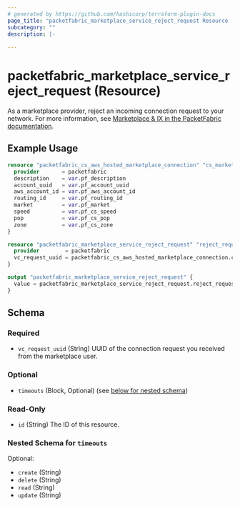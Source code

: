 ```yaml
---
# generated by https://github.com/hashicorp/terraform-plugin-docs
page_title: "packetfabric_marketplace_service_reject_request Resource - terraform-provider-packetfabric"
subcategory: ""
description: |-
  
---
```


# packetfabric_marketplace_service_reject_request (Resource)

As a marketplace provider, reject an incoming connection request to your network.  For more information, see [Marketplace & IX in the PacketFabric documentation](https://docs.packetfabric.com/eco/). 

## Example Usage

```terraform
resource "packetfabric_cs_aws_hosted_marketplace_connection" "cs_marketplace_conn1" {
  provider       = packetfabric
  description    = var.pf_description
  account_uuid   = var.pf_account_uuid
  aws_account_id = var.pf_aws_account_id
  routing_id     = var.pf_routing_id
  market         = var.pf_market
  speed          = var.pf_cs_speed
  pop            = var.pf_cs_pop
  zone           = var.pf_cs_zone
}

resource "packetfabric_marketplace_service_reject_request" "reject_request_aws" {
  provider        = packetfabric
  vc_request_uuid = packetfabric_cs_aws_hosted_marketplace_connection.cs_marketplace_conn1.id
}

output "packetfabric_marketplace_service_reject_request" {
  value = packetfabric_marketplace_service_reject_request.reject_request_aws
}
```

<!-- schema generated by tfplugindocs -->
## Schema

### Required

- `vc_request_uuid` (String) UUID of the connection request you received from the marketplace user.

### Optional

- `timeouts` (Block, Optional) (see [below for nested schema](#nestedblock--timeouts))

### Read-Only

- `id` (String) The ID of this resource.

<a id="nestedblock--timeouts"></a>
### Nested Schema for `timeouts`

Optional:

- `create` (String)
- `delete` (String)
- `read` (String)
- `update` (String)


